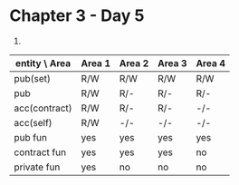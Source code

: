 # Chapter 3 - Day 5 

1.
| entity \ Area | Area 1   | Area 2   | Area 3   | Area 4   |
| ------------- |----------|----------|----------|----------|
|    pub(set)   |   R/W    |   R/W    |   R/W    |   R/W    |
|    pub        |   R/W    |   R/-    |   R/-    |   R/-    |
| acc(contract) |   R/W    |   R/-    |   R/-    |   -/-    |
|   acc(self)   |   R/W    |   -/-    |   -/-    |   -/-    |
|    pub fun    |   yes    |   yes    |   yes    |   yes    |
|  contract fun |   yes    |   yes    |   yes    |   no     |
|  private fun  |   yes    |   no     |   no     |   no     |
